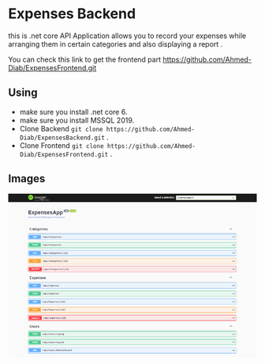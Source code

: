 # Expenses Backend
this is .net core API Application allows you to record your expenses while arranging them in certain categories and also displaying a report .

You can check this link to get the frontend part https://github.com/Ahmed-Diab/ExpensesFrontend.git

## Using 
- make sure you install .net core 6.
- make sure you install MSSQL 2019.
- Clone Backend `git clone https://github.com/Ahmed-Diab/ExpensesBackend.git` .
- Clone Frontend `git clone https://github.com/Ahmed-Diab/ExpensesFrontend.git` .

## Images
![alt text](./ExpensesApp/images/git-images/swagger.PNG)
